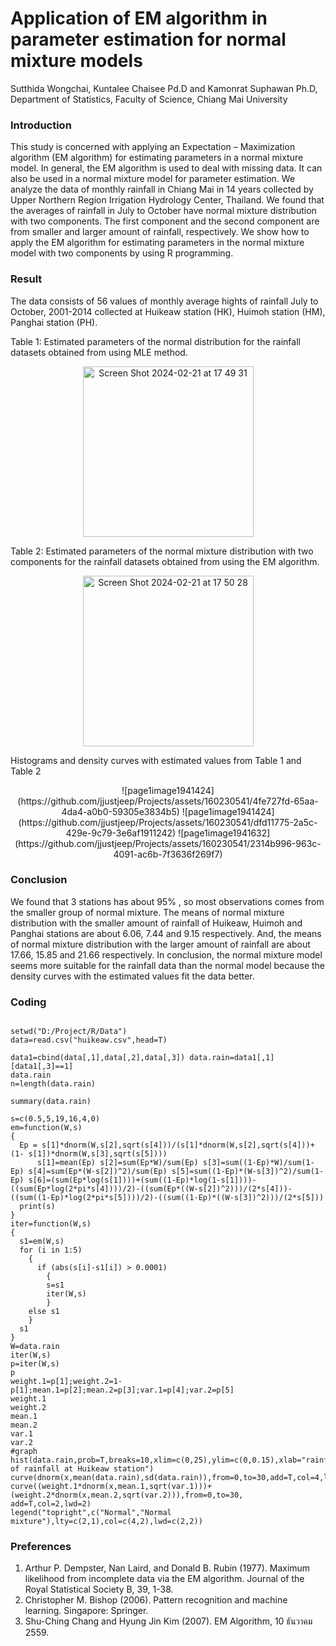 # Application of EM algorithm in parameter estimation for normal mixture models
Sutthida Wongchai, Kuntalee Chaisee Pd.D and Kamonrat Suphawan Ph.D, Department of Statistics, Faculty of Science, Chiang Mai University



### Introduction

This study is concerned with applying an Expectation – Maximization algorithm (EM algorithm) for estimating parameters in a normal mixture model. In general, the EM algorithm is used to deal with missing data. It can also be used in a normal mixture model for parameter estimation. We analyze the data of monthly rainfall in Chiang Mai in 14 years collected by Upper Northern Region Irrigation Hydrology Center, Thailand. We found that the averages of rainfall in July to October have normal mixture distribution with two components. The first component and the second component are from smaller and larger amount of rainfall, respectively. We show how to apply the EM algorithm for estimating parameters in the normal mixture model with two components by using R programming. 

### Result
The data consists of 56 values of monthly average hights of rainfall July to October, 2001-2014 collected at Huikeaw station (HK), Huimoh station (HM), Panghai station (PH). 

Table 1: Estimated parameters of the normal distribution for the rainfall datasets obtained from using MLE method.
<p align="center">
<img width="273" alt="Screen Shot 2024-02-21 at 17 49 31" src="https://github.com/jsutthida/Projects/assets/160230541/f1f47d58-4a07-4ffe-833c-00704038de59">

Table 2: Estimated parameters of the normal mixture distribution with two components for the rainfall datasets obtained from using the EM algorithm.
<p align="center">
<img width="273" alt="Screen Shot 2024-02-21 at 17 50 28" src="https://github.com/jsutthida/Projects/assets/160230541/6ea48b9c-6a29-48ff-b140-7cd86880bee6">

Histograms and density curves with estimated values from Table 1 and Table 2
<p align="center">
![page1image1941424](https://github.com/jjustjeep/Projects/assets/160230541/4fe727fd-65aa-4da4-a0b0-59305e3834b5)
![page1image1941424](https://github.com/jjustjeep/Projects/assets/160230541/dfd11775-2a5c-429e-9c79-3e6af1911242)
![page1image1941632](https://github.com/jjustjeep/Projects/assets/160230541/2314b996-963c-4091-ac6b-7f3636f269f7)

### Conclusion
We found that 3 stations has about 95% , so most observations comes from the smaller group of normal mixture. The means of normal mixture distribution with the smaller amount of rainfall of Huikeaw, Huimoh and Panghai stations are about 6.06, 7.44 and 9.15 respectively. And, the means of normal mixture distribution with the larger amount of rainfall are about 17.66, 15.85 and 21.66 respectively. 
In conclusion, the normal mixture model seems more suitable for the rainfall data than the normal model because the density curves with the estimated values fit the data better.

### Coding
```@author: Sutthida Wongchai

setwd("D:/Project/R/Data") 
data=read.csv("huikeaw.csv",head=T) 

data1=cbind(data[,1],data[,2],data[,3]) data.rain=data1[,1][data1[,3]==1] 
data.rain 
n=length(data.rain) 

summary(data.rain) 

s=c(0.5,5,19,16,4,0) 
em=function(W,s) 
{ 
  Ep = s[1]*dnorm(W,s[2],sqrt(s[4]))/(s[1]*dnorm(W,s[2],sqrt(s[4]))+(1- s[1])*dnorm(W,s[3],sqrt(s[5]))) 
      s[1]=mean(Ep) s[2]=sum(Ep*W)/sum(Ep) s[3]=sum((1-Ep)*W)/sum(1-Ep) s[4]=sum(Ep*(W-s[2])^2)/sum(Ep) s[5]=sum((1-Ep)*(W-s[3])^2)/sum(1-Ep) s[6]=(sum(Ep*log(s[1])))+(sum((1-Ep)*log(1-s[1])))-((sum(Ep*log(2*pi*s[4])))/2)-((sum(Ep*((W-s[2])^2)))/(2*s[4]))-((sum((1-Ep)*log(2*pi*s[5])))/2)-((sum((1-Ep)*((W-s[3])^2)))/(2*s[5])) 
  print(s) 
} 
iter=function(W,s) 
{ 
  s1=em(W,s) 
  for (i in 1:5) 
    { 
      if (abs(s[i]-s1[i]) > 0.0001) 
        { 
        s=s1 
        iter(W,s) 
        } 
    else s1 
    } 
  s1 
} 
W=data.rain 
iter(W,s) 
p=iter(W,s) 
p 
weight.1=p[1];weight.2=1-p[1];mean.1=p[2];mean.2=p[3];var.1=p[4];var.2=p[5] 
weight.1 
weight.2 
mean.1 
mean.2 
var.1 
var.2 
#graph hist(data.rain,prob=T,breaks=10,xlim=c(0,25),ylim=c(0,0.15),xlab="rainfall(mm.)",main="Histogram of rainfall at Huikeaw station") 
curve(dnorm(x,mean(data.rain),sd(data.rain)),from=0,to=30,add=T,col=4,lwd=2,lty=2) 
curve((weight.1*dnorm(x,mean.1,sqrt(var.1)))+(weight.2*dnorm(x,mean.2,sqrt(var.2))),from=0,to=30, add=T,col=2,lwd=2) 
legend("topright",c("Normal","Normal mixture"),lty=c(2,1),col=c(4,2),lwd=c(2,2)) 
```


### Preferences
1. Arthur P. Dempster, Nan Laird, and Donald B. Rubin (1977). Maximum likelihood from incomplete data via the EM algorithm. Journal of the Royal Statistical Society B, 39, 1-38. 
2. Christopher M. Bishop (2006). Pattern recognition and machine learning. Singapore: Springer. 
3. Shu-Ching Chang and Hyung Jin Kim (2007). EM Algorithm, 10 ธันวาคม 2559.
